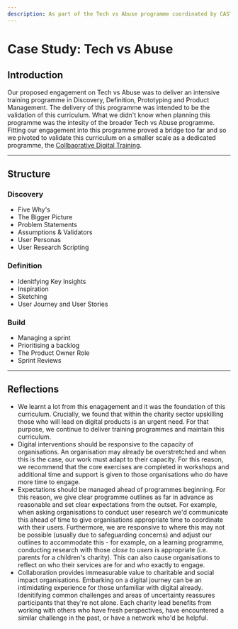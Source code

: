 ```yaml
---
description: As part of the Tech vs Abuse programme coordinated by CAST & Comic Relief, Founders and Coders proposed an intensive product management programme in which we'd validate this curriculum. The programme was not the best place to validate this methodology and curriculum and so we pivoted to deliver this in a dedicated programme, the Collaborative Digital Training.
---
```


# Case Study: Tech vs Abuse

## Introduction

Our proposed engagement on Tech vs Abuse was to deliver an intensive training programme in Discovery, Definition, Prototyping and Product Management. The delivery of this programme was intended to be the validation of this curriculum. What we didn't know when planning this programme was the intesity of the broader Tech vs Abuse programme. Fitting our engagement into this programme proved a bridge too far and so we pivoted to validate this curriculum on a smaller scale as a dedicated programme, the [Collbaorative Digital Training](./CDT.md).

---

## Structure

### Discovery

- Five Why's
- The Bigger Picture
- Problem Statements
- Assumptions & Validators
- User Personas
- User Research Scripting

### Definition

- Idenitfying Key Insights
- Inspiration
- Sketching
- User Journey and User Stories

### Build

- Managing a sprint
- Prioritising a backlog
- The Product Owner Role
- Sprint Reviews

---

## Reflections

- We learnt a lot from this enagagement and it was the foundation of this curriculum. Crucially, we found that within the charity sector upskilling those who will lead on digital products is an urgent need. For that purpose, we continue to deliver training programmes and maintain this curriculum.
- Digital interventions should be responsive to the capacity of organisations. An organisation may already be overstretched and when this is the case, our work must adapt to their capacity. For this reason, we recommend that the core exercises are completed in workshops and additional time and support is given to those organisations who do have more time to engage.
- Expectations should be managed ahead of programmes beginning. For this reason, we give clear programme outlines as far in advance as reasonable and set clear expectations from the outset. For example, when asking organisations to conduct user research we'd communicate this ahead of time to give organisations appropriate time to coordinate with their users. Furthermore, we are responsive to where this may not be possible (usually due to safeguarding concerns) and adjust our outlines to accommodate this - for example, on a learning programme, conducting research with those _close to users_ is appropriate (i.e. parents for a children's charity). This can also cause organisations to reflect on who their services are for and who exactly to engage. 
- Collaboration provides immeasurable value to charitable and social impact organisations. Embarking on a digital journey can be an intimidating experience for those unfamiliar with digital already. Idenitifying common challenges and areas of uncertainty reassures participants that they're not alone. Each charity lead benefits from working with others who have fresh perspectives, have encountered a similar challenge in the past, or have a network who'd be helpful.
